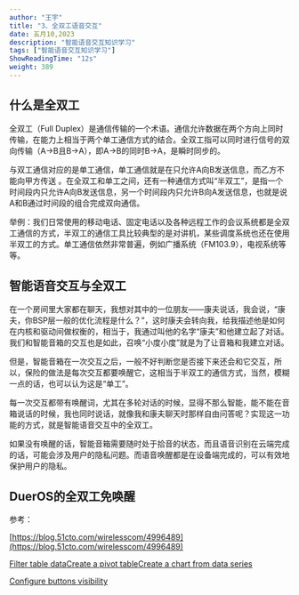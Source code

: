 ```yaml
---
author: "王宇"
title: "3、全双工语音交互"
date: 五月10,2023
description: "智能语音交互知识学习"
tags: ["智能语音交互知识学习"]
ShowReadingTime: "12s"
weight: 389
---
```

什么是全双工
------

全双工（Full Duplex）是通信传输的一个术语。​​通信允许数据在两个方向上同时传输，在能力上相当于两个单工通信方式的结合。全双工指可以同时进行信号的双向传输（A→B且B→A），即A→B的同时B→A，是瞬时同步的。

与双工通信对应的是单工通信，单工通信就是在只允许A向B发送信息，而乙方不能向甲方传送 。在全双工和单工之间，还有一种通信方式叫“半双工”，是指一个时间段内只允许A向B发送信息，另一个时间段内只允许B向A发送信息，也就是说A和B通过时间段的组合完成双向通信。

举例：我们日常使用的移动电话、固定电话以及各种远程工作的会议系统都是全双工通信的方式，半双工的通信工具比较典型的是对讲机，某些调度系统也还在使用半双工的方式。单工通信依然非常普遍，例如广播系统（FM103.9），电视系统等等。

智能语音交互与全双工
----------

在一个房间里大家都在聊天，我想对其中的一位朋友——康夫说话，我会说，“康夫，你BSP层一般的优化流程是什么？”，这时康夫会转向我，给我描述他是如何在内核和驱动间做权衡的，相当于，我通过叫他的名字“康夫”和他建立起了对话。我们和智能音箱的交互也是如此，召唤“小度小度”就是为了让音箱和我建立对话。

但是，智能音箱在一次交互之后，一般不好判断您是否接下来还会和它交互，所以，保险的做法是每次交互都要唤醒它，这相当于半双工的通信方式，当然，模糊一点的话，也可以认为这是“单工”。

每一次交互都带有唤醒词，尤其在多轮对话的时候，显得不那么智能，能不能在音箱说话的时候，我也同时说话，就像我和康夫聊天时那样自由问答呢？实现这一功能的方式，就是智能语音交互中的全双工。

  

如果没有唤醒的话，智能音箱需要随时处于拾音的状态，而且语音识别在云端完成的话，可能会涉及用户的隐私问题。而语音唤醒都是在设备端完成的，可以有效地保护用户的隐私。

DuerOS的全双工免唤醒
-------------

  

  

  

  

  

  

  

  

参考：

[https://blog.51cto.com/wirelesscom/4996489](https://blog.51cto.com/wirelesscom/4996489)

[Filter table data](#)[Create a pivot table](#)[Create a chart from data series](#)

[Configure buttons visibility](/users/tfac-settings.action)